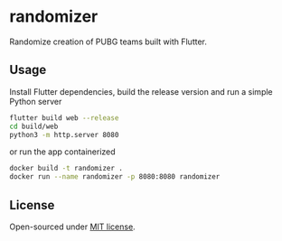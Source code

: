 # randomizer

Randomize creation of PUBG teams built with Flutter.

## Usage

Install Flutter dependencies, build the release version and run a simple Python server

```bash
flutter build web --release
cd build/web
python3 -m http.server 8080
```

or run the app containerized

```bash
docker build -t randomizer .
docker run --name randomizer -p 8080:8080 randomizer
```

## License

Open-sourced under [MIT license](LICENSE).